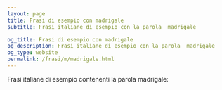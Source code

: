 ```yaml
---
layout: page
title: Frasi di esempio con madrigale 
subtitle: Frasi italiane di esempio con la parola  madrigale

og_title: Frasi di esempio con madrigale 
og_description: Frasi italiane di esempio con la parola  madrigale
og_type: website
permalink: /frasi/m/madrigale.html
---
```


Frasi italiane di esempio contenenti la parola madrigale:


